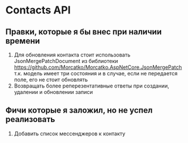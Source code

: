 # Contacts API

## Правки, которые я бы внес при наличии времени
1. Для обновления контакта стоит использовать JsonMergePatchDocument из библиотеки https://github.com/Morcatko/Morcatko.AspNetCore.JsonMergePatch
т.к. модель имеет три состояния и в случае, если не передается поле, его не стоит обновлять
2. Возвращать более реперезентативные ответы при создании, удалении и обновлении записи

## Фичи которые я заложил, но не успел реализовать
1. Добавить список мессенджеров к контакту
